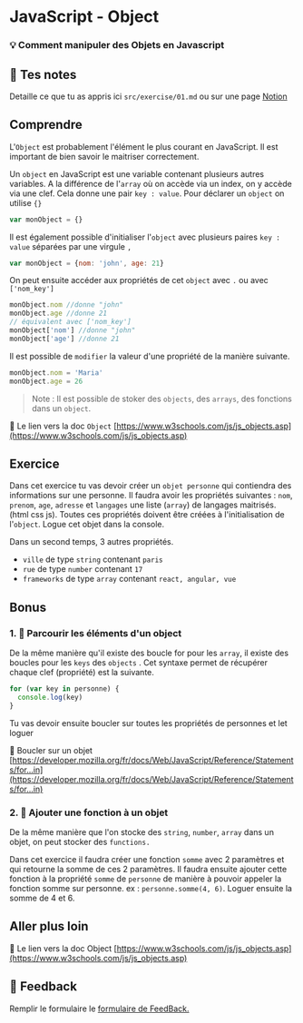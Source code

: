 # JavaScript - Object

### 💡 Comment manipuler des Objets en Javascript

## 📝 Tes notes

Detaille ce que tu as appris ici `src/exercise/01.md`
ou sur une page [Notion](https://go.mikecodeur.com/course-notes-template)

## Comprendre

L'`Object` est probablement l'élément le plus courant en JavaScript. Il est
important de bien savoir le maitriser correctement.

Un `object` en JavaScript est une variable contenant plusieurs autres variables.
A la différence de l'`array` où on accède via un index, on y accède via une
clef. Cela donne une pair `key : value`. Pour déclarer un `object` on utilise
`{}`

```jsx
var monObject = {}
```

Il est également possible d'initialiser l'`object` avec plusieurs paires
`key : value` séparées par une virgule `,`

```jsx
var monObject = {nom: 'john', age: 21}
```

On peut ensuite accéder aux propriétés de cet `object` avec `.` ou avec
`['nom_key']`

```jsx
monObject.nom //donne "john"
monObject.age //donne 21
// équivalent avec ['nom_key']
monObject['nom'] //donne "john"
monObject['age'] //donne 21
```

Il est possible de `modifier` la valeur d'une propriété de la manière suivante.

```jsx
monObject.nom = 'Maria'
monObject.age = 26
```

> Note : Il est possible de stoker des `objects`, des `arrays`, des fonctions
> dans un `object`.

📑 Le lien vers la doc `Object`
[https://www.w3schools.com/js/js_objects.asp](https://www.w3schools.com/js/js_objects.asp)

## Exercice

Dans cet exercice tu vas devoir créer un `objet personne` qui contiendra des
informations sur une personne. Il faudra avoir les propriétés suivantes : `nom`,
`prenom`, `age`, `adresse` et `langages` une liste (`array`) de langages
maitrisés. (html css js). Toutes ces propriétés doivent être créées à
l'initialisation de l'`object`. Logue cet objet dans la console.

Dans un second temps, 3 autres propriétés.

- `ville` de type `string` contenant `paris`
- `rue` de type `number` contenant `17`
- `frameworks` de type `array` contenant `react, angular, vue`

## Bonus

### 1. 🚀 Parcourir les éléments d'un object

De la même manière qu'il existe des boucle for pour les `array`, il existe des
boucles pour les `keys` des `objects` . Cet syntaxe permet de récupérer chaque
clef (propriété) est la suivante.

```jsx
for (var key in personne) {
  console.log(key)
}
```

Tu vas devoir ensuite boucler sur toutes les propriétés de personnes et let
loguer

📑 Boucler sur un objet
[https://developer.mozilla.org/fr/docs/Web/JavaScript/Reference/Statements/for...in](https://developer.mozilla.org/fr/docs/Web/JavaScript/Reference/Statements/for...in)

### 2. 🚀 Ajouter une fonction à un objet

De la même manière que l'on stocke des `string`, `number`, `array` dans un
objet, on peut stocker des `functions.`

Dans cet exercice il faudra créer une fonction `somme` avec 2 paramètres et qui
retourne la somme de ces 2 paramètres. Il faudra ensuite ajouter cette fonction
à la propriété `somme` de `personne` de manière à pouvoir appeler la fonction
somme sur personne. ex : `personne.somme(4, 6)`. Loguer ensuite la somme de 4
et 6.

## Aller plus loin

📑 Le lien vers la doc Object
[https://www.w3schools.com/js/js_objects.asp](https://www.w3schools.com/js/js_objects.asp)

## 🐜 Feedback

Remplir le formulaire le
[formulaire de FeedBack.](https://go.mikecodeur.com/cours-react-avis?entry.1430994900=React%20Prérequis%20débutants&entry.533578441=6%20JavaScript%20-%20Object)
